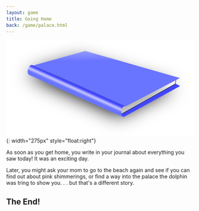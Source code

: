 ```yaml
---
layout: game
title: Going Home
back: /game/palace.html
---
```


![Your Journal](/game/images/journal.png){: width="275px" style="float:right"}

As soon as you get home, you write in your journal about everything you saw today! It was an exciting day.

Later, you might ask your mom to go to the beach again and see if you can find out about pink shimmerings, or find a way into the palace the dolphin was tring to show you. . . but that's a different story.

The End!
--------
